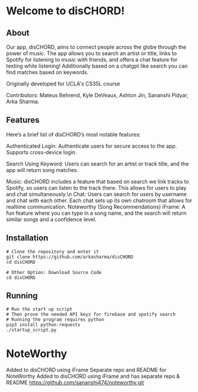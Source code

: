 # Welcome to disCHORD!

## About

Our app, disCHORD, aims to connect people across the globe through the power of music. The app allows you to search an artist or title, links to Spotify for listening to music with friends, and offers a chat feature for texting while listening! Additionally based on a chatgpt like search you can find matches based on keywords.

Originally developed for UCLA's CS35L course

Contributors: Mateus Behrend, Kyle DeVeaux, Ashton Jin, Sananshi Pidyar, Arka Sharma.

## Features

Here’s a brief list of disCHORD’s most notable features:

Authenticated Login: Authenticate users for secure access to the app. Supports cross-device login.

Search Using Keyword: Users can search for an artist or track title, and the app will return song matches. 

Music: disCHORD includes a feature that based on search we link tracks to Spotify, so users can listen to the track there. This allows for users to play and chat simultaneously.\n
Chat: Users can search for users by username and chat with each other. Each chat sets up its own chatroom that allows for realtime communication.
Noteworthy (Song Recommendations) iFrame: A fun feature where you can type in a song name, and the search will return similar songs and a confidence level.

## Installation
```
# Clone the repository and enter it
git clone https://github.com/arkasharma/disCHORD
cd disCHORD

# Other Option: Download Source Code
cd disCHORD
```

## Running

```
# Run the start up script
# Then prove the needed API keys for firebase and spotify search
# Running the program requires python
pip3 install python-requests
./startup_script.py
```

# NoteWorthy 

Added to disCHORD using iFrame
Separate repo and README for NoteWorthy 
Added to disCHORD using iFrame and has separate repo & README 
https://github.com/sananshi474/noteworthy.git
